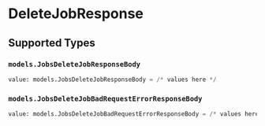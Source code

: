 # DeleteJobResponse


## Supported Types

### `models.JobsDeleteJobResponseBody`

```python
value: models.JobsDeleteJobResponseBody = /* values here */
```

### `models.JobsDeleteJobBadRequestErrorResponseBody`

```python
value: models.JobsDeleteJobBadRequestErrorResponseBody = /* values here */
```

